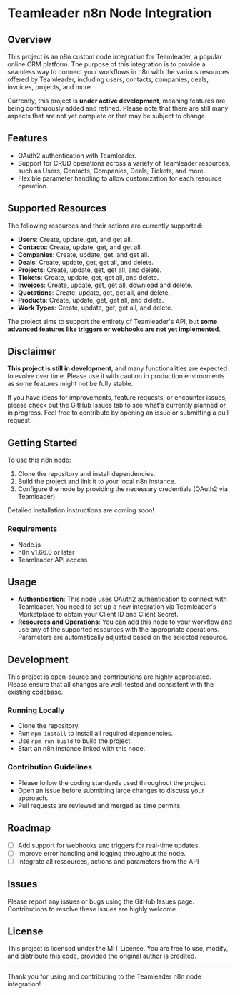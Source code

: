 # Teamleader n8n Node Integration

## Overview
This project is an n8n custom node integration for Teamleader, a popular online CRM platform. The purpose of this integration is to provide a seamless way to connect your workflows in n8n with the various resources offered by Teamleader, including users, contacts, companies, deals, invoices, projects, and more.

Currently, this project is **under active development**, meaning features are being continuously added and refined. Please note that there are still many aspects that are not yet complete or that may be subject to change.

## Features
- OAuth2 authentication with Teamleader.
- Support for CRUD operations across a variety of Teamleader resources, such as Users, Contacts, Companies, Deals, Tickets, and more.
- Flexible parameter handling to allow customization for each resource operation.

## Supported Resources
The following resources and their actions are currently supported:
- **Users**: Create, update, get, and get all.
- **Contacts**: Create, update, get, and get all.
- **Companies**: Create, update, get, and get all.
- **Deals**: Create, update, get, get all, and delete.
- **Projects**: Create, update, get, get all, and delete.
- **Tickets**: Create, update, get, get all, and delete.
- **Invoices**: Create, update, get, get all, download and delete.
- **Quotations**: Create, update, get, get all, and delete.
- **Products**: Create, update, get, get all, and delete.
- **Work Types**: Create, update, get, get all, and delete.

The project aims to support the entirety of Teamleader's API, but **some advanced features like triggers or webhooks are not yet implemented**.

## Disclaimer
**This project is still in development**, and many functionalities are expected to evolve over time. Please use it with caution in production environments as some features might not be fully stable.

If you have ideas for improvements, feature requests, or encounter issues, please check out the GitHub Issues tab to see what's currently planned or in progress. Feel free to contribute by opening an issue or submitting a pull request.

## Getting Started
To use this n8n node:
1. Clone the repository and install dependencies.
2. Build the project and link it to your local n8n instance.
3. Configure the node by providing the necessary credentials (OAuth2 via Teamleader).

Detailed installation instructions are coming soon!

### Requirements
- Node.js
- n8n v1.66.0 or later
- Teamleader API access

## Usage
- **Authentication**: This node uses OAuth2 authentication to connect with Teamleader. You need to set up a new integration via Teamleader's Marketplace to obtain your Client ID and Client Secret.
- **Resources and Operations**: You can add this node to your workflow and use any of the supported resources with the appropriate operations. Parameters are automatically adjusted based on the selected resource.

## Development
This project is open-source and contributions are highly appreciated. Please ensure that all changes are well-tested and consistent with the existing codebase.

### Running Locally
- Clone the repository.
- Run `npm install` to install all required dependencies.
- Use `npm run build` to build the project.
- Start an n8n instance linked with this node.

### Contribution Guidelines
- Please follow the coding standards used throughout the project.
- Open an issue before submitting large changes to discuss your approach.
- Pull requests are reviewed and merged as time permits.

## Roadmap
- [ ] Add support for webhooks and triggers for real-time updates.
- [ ] Improve error handling and logging throughout the node.
- [ ] Integrate all ressources, actions and parameters from the API

## Issues
Please report any issues or bugs using the GitHub Issues page. Contributions to resolve these issues are highly welcome.

## License
This project is licensed under the MIT License. You are free to use, modify, and distribute this code, provided the original author is credited.

---

Thank you for using and contributing to the Teamleader n8n node integration!

